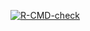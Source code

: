   <!-- badges: start -->
  [![R-CMD-check](https://github.com/Quanlin222/knapsack/actions/workflows/R-CMD-check.yaml/badge.svg)](https://github.com/Quanlin222/knapsack/actions/workflows/R-CMD-check.yaml)
  <!-- badges: end -->